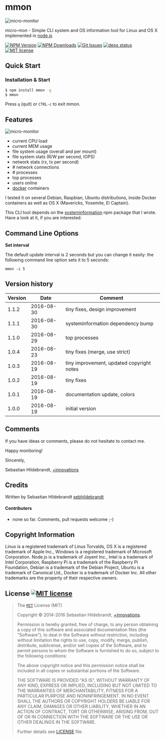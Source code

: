 # mmon

![micro-monitor](https://www.plus-innovations.com/images/micro-monitor-logo.png)

micro-mon - Simple CLI system and OS information tool for Linux and OS X implemented in [node.js][nodejs-url] 

  [![NPM Version][npm-image]][npm-url]
  [![NPM Downloads][downloads-image]][downloads-url]
  [![Git Issues][issues-img]][issues-url]
  [![deps status][daviddm-img]][daviddm-url]
  [![MIT license][license-img]][license-url]

## Quick Start

### Installation & Start

```bash
$ npm install mmon -g
$ mmon
```

Press `q` (quit) or `CTRL-c` to exit mmon.

## Features

![micro-monitor](https://www.plus-innovations.com/images/micro-monitor-1-1-0.png)

- current CPU load
- current MEM usage
- file system usage (overall and per mount)
- file system stats (R/W per second, IOPS)
- network stats (rx, tx per second)
- \# network connections
- \# processes
- top processes
- users online
- [docker][docker-url] containers

I tested it on several Debian, Raspbian, Ubuntu distributions, inside Docker containers as well as OS X (Mavericks, Yosemite, El Captain).

This CLI tool depends on the [systeminformation][systeminformation-url] npm package that I wrote. Have a look at it, if you are interested. 

## Command Line Options

**Set interval**

The default update interval is 2 seconds but you can change it easily: 
the following command line option sets it to 5 seconds: 
  
```
mmon -i 5 
```


## Version history

| Version        | Date           | Comment  |
| -------------- | -------------- | -------- |
| 1.1.2          | 2016-08-30     | tiny fixes, design improvement |
| 1.1.1          | 2016-08-30     | systeminformation dependency bump |
| 1.1.0          | 2016-08-29     | top processes |
| 1.0.4          | 2016-08-23     | tiny fixes (merge, use strict) |
| 1.0.3          | 2016-08-19     | tiny improvement, updated copyright notes |
| 1.0.2          | 2016-08-19     | tiny fixes |
| 1.0.1          | 2016-08-19     | documentation update, colors |
| 1.0.0          | 2016-08-19     | initial version |

## Comments

If you have ideas or comments, please do not hesitate to contact me.


Happy monitoring!

Sincerely,

Sebastian Hildebrandt, [+innovations](http://www.plus-innovations.com)

## Credits

Written by Sebastian Hildebrandt [sebhildebrandt](https://github.com/sebhildebrandt)

#### Contributers

- none so far. Comments, pull requests welcome ;-) 

## Copyright Information

Linux is a registered trademark of Linus Torvalds, OS X is a registered trademark of Apple Inc.,
Windows is a registered trademark of Microsoft Corporation. Node.js is a trademark of Joyent Inc.,
Intel is a trademark of Intel Corporation, Raspberry Pi is a trademark of the Raspberry Pi Foundation,
Debian is a trademark of the Debian Project, Ubuntu is a trademark of Canonical Ltd., Docker is a trademark of Docker Inc.
All other trademarks are the property of their respective owners.

## License [![MIT license][license-img]][license-url]

>The [`MIT`][license-url] License (MIT)
>
>Copyright &copy; 2014-2016 Sebastian Hildebrandt, [+innovations](http://www.plus-innovations.com).
>
>Permission is hereby granted, free of charge, to any person obtaining a copy
>of this software and associated documentation files (the "Software"), to deal
>in the Software without restriction, including without limitation the rights
>to use, copy, modify, merge, publish, distribute, sublicense, and/or sell
>copies of the Software, and to permit persons to whom the Software is
>furnished to do so, subject to the following conditions:
>
>The above copyright notice and this permission notice shall be included in
>all copies or substantial portions of the Software.
>
>THE SOFTWARE IS PROVIDED "AS IS", WITHOUT WARRANTY OF ANY KIND, EXPRESS OR
>IMPLIED, INCLUDING BUT NOT LIMITED TO THE WARRANTIES OF MERCHANTABILITY,
>FITNESS FOR A PARTICULAR PURPOSE AND NONINFRINGEMENT. IN NO EVENT SHALL THE
>AUTHORS OR COPYRIGHT HOLDERS BE LIABLE FOR ANY CLAIM, DAMAGES OR OTHER
>LIABILITY, WHETHER IN AN ACTION OF CONTRACT, TORT OR OTHERWISE, ARISING FROM,
>OUT OF OR IN CONNECTION WITH THE SOFTWARE OR THE USE OR OTHER DEALINGS IN
>THE SOFTWARE.
>
>Further details see [LICENSE](LICENSE) file.


[npm-image]: https://img.shields.io/npm/v/mmon.svg?style=flat-square
[npm-url]: https://npmjs.org/package/mmon
[downloads-image]: https://img.shields.io/npm/dm/mmon.svg?style=flat-square
[downloads-url]: https://npmjs.org/package/mmon

[license-url]: https://github.com/sebhildebrandt/mmon/blob/master/LICENSE
[license-img]: https://img.shields.io/badge/license-MIT-blue.svg?style=flat-square
[npmjs-license]: https://img.shields.io/npm/l/mmon.svg?style=flat-square
[systeminformation-url]: https://github.com/sebhildebrandt/systeminformation

[nodejs-url]: https://nodejs.org/en/
[docker-url]: https://www.docker.com/

[daviddm-img]: https://img.shields.io/david/sebhildebrandt/mmon.svg?style=flat-square
[daviddm-url]: https://david-dm.org/sebhildebrandt/mmon

[issues-img]: https://img.shields.io/github/issues/sebhildebrandt/mmon.svg?style=flat-square
[issues-url]: https://github.com/sebhildebrandt/mmon/issues
